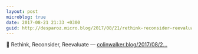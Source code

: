 ```yaml
---
layout: post
microblog: true
date: 2017-08-21 21:33 +0300
guid: http://desparoz.micro.blog/2017/08/21/rethink-reconsider-reevaluate.html
---
```

🔗 Rethink, Reconsider, Reevaluate — [colinwalker.blog/2017/08/2...](https://colinwalker.blog/2017/08/21/rethink-reconsider-reevaluate/)

